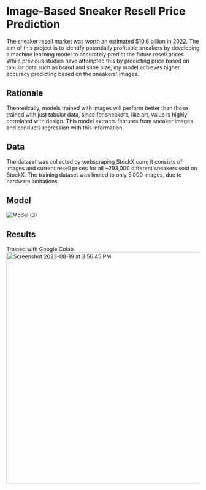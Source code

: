 # Image-Based Sneaker Resell Price Prediction

The sneaker resell market was worth an estimated $10.6 billion in 2022. The aim of this project is to identify potentially profitable sneakers by developing a machine learning model to accurately predict the future resell prices. While previous studies have attempted this by predicting price based on tabular data such as brand and shoe size, my model achieves higher accuracy predicting based on the sneakers' images.

## Rationale
Theoretically, models trained with images will perform better than those trained with just tabular data, since for sneakers, like art, value is highly correlated with design. This model extracts features from sneaker images and conducts regression with this information.

## Data
The dataset was collected by webscraping StockX.com; it consists of images and current resell prices for all ~293,000 different sneakers sold on StockX. The training dataset was limited to only 5,000 images, due to hardware limitations.

## Model
![Model (3)](https://github.com/Franklin-bot/ImageBasedSneakerPrediction/assets/63462715/e8bbce3f-6a67-489b-8397-cdda19b771f5)

## Results
Trained with Google Colab.
<img width="603" alt="Screenshot 2023-08-19 at 3 56 45 PM" src="https://github.com/Franklin-bot/ImageBasedSneakerPrediction/assets/63462715/9f85fc78-4760-4151-a92d-8c40a476435f">




